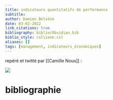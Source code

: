 ```yaml
---
title: indicateurs quantitatifs de performance
subtitle:
author: Damien Belvèze
date: 03-02-2022
link_citations: true
bibliography: biblio/Obsidian.bib
biblio_style: csl\ieee.csl
aliases: []
tags: [management, indicateurs_économiques]
---
```


repéré et twitté par [[Camille Nous]] :

![](https://twitter.com/NousCamille/status/1488859654558031876?)





# bibliographie

